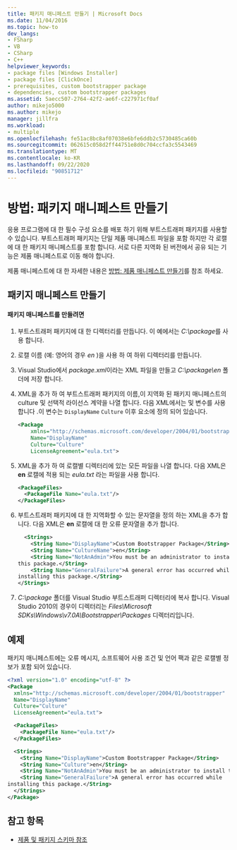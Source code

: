 ```yaml
---
title: 패키지 매니페스트 만들기 | Microsoft Docs
ms.date: 11/04/2016
ms.topic: how-to
dev_langs:
- FSharp
- VB
- CSharp
- C++
helpviewer_keywords:
- package files [Windows Installer]
- package files [ClickOnce]
- prerequisites, custom bootstrapper package
- dependencies, custom bootstrapper packages
ms.assetid: 5aecc507-2764-42f2-ae6f-c227971cf0af
author: mikejo5000
ms.author: mikejo
manager: jillfra
ms.workload:
- multiple
ms.openlocfilehash: fe51ac8bc8af07038e6bfe6ddb2c5730485ca60b
ms.sourcegitcommit: 062615c058d2ff44751e8d0c704ccfa3c5543469
ms.translationtype: MT
ms.contentlocale: ko-KR
ms.lasthandoff: 09/22/2020
ms.locfileid: "90851712"
---
```

# <a name="how-to-create-a-package-manifest"></a>방법: 패키지 매니페스트 만들기
응용 프로그램에 대 한 필수 구성 요소를 배포 하기 위해 부트스트래퍼 패키지를 사용할 수 있습니다. 부트스트래퍼 패키지는 단일 제품 매니페스트 파일을 포함 하지만 각 로캘에 대 한 패키지 매니페스트를 포함 합니다. 서로 다른 지역화 된 버전에서 공유 되는 기능은 제품 매니페스트로 이동 해야 합니다.

 제품 매니페스트에 대 한 자세한 내용은 [방법: 제품 매니페스트 만들기](../deployment/how-to-create-a-product-manifest.md)를 참조 하세요.

## <a name="create-the-package-manifest"></a>패키지 매니페스트 만들기

#### <a name="to-create-the-package-manifest"></a>패키지 매니페스트를 만들려면

1. 부트스트래퍼 패키지에 대 한 디렉터리를 만듭니다. 이 예에서는 *C:\package*를 사용 합니다.

2. 로캘 이름 (예: 영어의 경우 *en* )을 사용 하 여 하위 디렉터리를 만듭니다.

3. Visual Studio에서 *package.xml*이라는 XML 파일을 만들고 *C:\package\en* 폴더에 저장 합니다.

4. XML을 추가 하 여 부트스트래퍼 패키지의 이름,이 지역화 된 패키지 매니페스트의 culture 및 선택적 라이선스 계약을 나열 합니다. 다음 XML에서는 및 변수를 사용 합니다 .이 변수는 `DisplayName` `Culture` 이후 요소에 정의 되어 있습니다.

    ```xml
    <Package
        xmlns="http://schemas.microsoft.com/developer/2004/01/bootstrapper"
        Name="DisplayName"
        Culture="Culture"
        LicenseAgreement="eula.txt">
    ```

5. XML을 추가 하 여 로캘별 디렉터리에 있는 모든 파일을 나열 합니다. 다음 XML은 **en** 로캘에 적용 되는 *eula.txt* 라는 파일을 사용 합니다.

    ```xml
    <PackageFiles>
      <PackageFile Name="eula.txt"/>
    </PackageFiles>
    ```

6. 부트스트래퍼 패키지에 대 한 지역화할 수 있는 문자열을 정의 하는 XML을 추가 합니다. 다음 XML은 **en** 로캘에 대 한 오류 문자열을 추가 합니다.

    ```xml
      <Strings>
        <String Name="DisplayName">Custom Bootstrapper Package</String>
        <String Name="CultureName">en</String>
        <String Name="NotAnAdmin">You must be an administrator to install
    this package.</String>
        <String Name="GeneralFailure">A general error has occurred while
    installing this package.</String>
    </Strings>
    ```

7. *C:\package* 폴더를 Visual Studio 부트스트래퍼 디렉터리에 복사 합니다. Visual Studio 2010의 경우이 디렉터리는 *Files\Microsoft SDKs\Windows\v7.0A\Bootstrapper\Packages* 디렉터리입니다.

## <a name="example"></a>예제
 패키지 매니페스트에는 오류 메시지, 소프트웨어 사용 조건 및 언어 팩과 같은 로캘별 정보가 포함 되어 있습니다.

```xml
<?xml version="1.0" encoding="utf-8" ?>
<Package
  xmlns="http://schemas.microsoft.com/developer/2004/01/bootstrapper"
  Name="DisplayName"
  Culture="Culture"
  LicenseAgreement="eula.txt">

  <PackageFiles>
    <PackageFile Name="eula.txt"/>
  </PackageFiles>

  <Strings>
    <String Name="DisplayName">Custom Bootstrapper Package</String>
    <String Name="Culture">en</String>
    <String Name="NotAnAdmin">You must be an administrator to install this package.</String>
    <String Name="GeneralFailure">A general error has occurred while
installing this package.</String>
  </Strings>
</Package>
```

## <a name="see-also"></a>참고 항목
- [제품 및 패키지 스키마 참조](../deployment/product-and-package-schema-reference.md)